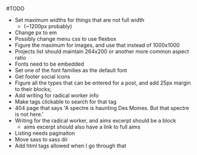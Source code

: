 #TODO

* Set maximum widths for things that are not full width
	* (~1200px probably)
* Change px to em
* Possibly change menu css to use flexbox
* Figure the maximum for images, and use that instead of 1000x1000
* Projects list should maintain 264x200 or another more common aspect ratio
* Fonts need to be embedded
* Set one of the font families as the default font
* Get footer social icons
* Figure all the types that can be entered for a post, and add 25px margin to their blocks;
* Add writing for radical worker info
* Make tags clickable to search for that tag
* 404 page that says 'A spectre is haunting Des Moines. But that spectre is not here.'
* Writing for the radical worker, and aims excerpt should be a block
	* aims excerpt should also have a link to full aims
* Listing needs paginaiton
* Move sass to sass dir
* Add html tags allowed when I go through that
